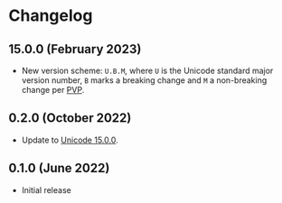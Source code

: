 # Changelog

## 15.0.0 (February 2023)

- New version scheme: `U.B.M`, where `U` is the Unicode standard major version
  number, `B` marks a breaking change and `M` a non-breaking change per
  [PVP](https://pvp.haskell.org/).

## 0.2.0 (October 2022)

- Update to [Unicode 15.0.0](https://www.unicode.org/versions/Unicode15.0.0/).

## 0.1.0 (June 2022)

- Initial release
